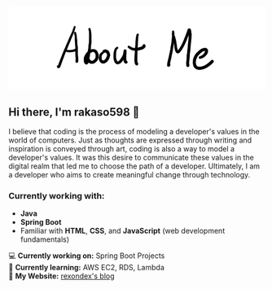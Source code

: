 ![AboutMe](images/AboutMe.png)

## Hi there, I'm **rakaso598** 👋

I believe that coding is the process of modeling a developer's values in the world of computers. Just as thoughts are expressed through writing and inspiration is conveyed through art, coding is also a way to model a developer's values. It was this desire to communicate these values in the digital realm that led me to choose the path of a developer. Ultimately, I am a developer who aims to create meaningful change through technology.

### Currently working with:
- **Java**
- **Spring Boot**
- Familiar with **HTML**, **CSS**, and **JavaScript** (web development fundamentals)

💻 **Currently working on:** Spring Boot Projects  
🌱 **Currently learning:** AWS EC2, RDS, Lambda  
📝 **My Website:** [rexondex's blog](https://rexondex.tistory.com)  
